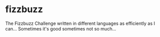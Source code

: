 # fizzbuzz

The Fizzbuzz Challenge written in different languages as efficiently as I can... Sometimes it's good sometimes not so much...
